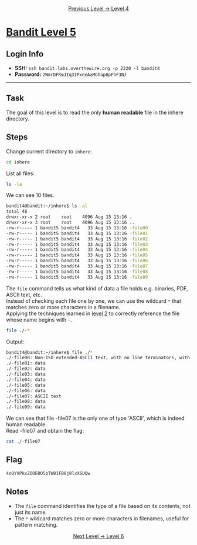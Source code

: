 <p align="center">
<a href="level-4.md">Previous Level → Level 4</a>
</p>

# [Bandit Level 5](https://overthewire.org/wargames/bandit/bandit5.html)

## Login Info
- **SSH:** `ssh bandit.labs.overthewire.org -p 2220 -l bandit4`
- **Password:** `2WmrDFRmJIq3IPxneAaMGhap0pFhF3NJ`

---

## Task 
The goal of this level is to read the only **human readable** file in the inhere directory.

## Steps
Change current directory to `inhere`:
```bash
cd inhere
```
List all files:
```bash
ls -la
```
We can see 10 files.
```bash
bandit4@bandit:~/inhere$ ls -al
total 48
drwxr-xr-x 2 root    root    4096 Aug 15 13:16 .
drwxr-xr-x 3 root    root    4096 Aug 15 13:16 ..
-rw-r----- 1 bandit5 bandit4   33 Aug 15 13:16 -file00
-rw-r----- 1 bandit5 bandit4   33 Aug 15 13:16 -file01
-rw-r----- 1 bandit5 bandit4   33 Aug 15 13:16 -file02
-rw-r----- 1 bandit5 bandit4   33 Aug 15 13:16 -file03
-rw-r----- 1 bandit5 bandit4   33 Aug 15 13:16 -file04
-rw-r----- 1 bandit5 bandit4   33 Aug 15 13:16 -file05
-rw-r----- 1 bandit5 bandit4   33 Aug 15 13:16 -file06
-rw-r----- 1 bandit5 bandit4   33 Aug 15 13:16 -file07
-rw-r----- 1 bandit5 bandit4   33 Aug 15 13:16 -file08
-rw-r----- 1 bandit5 bandit4   33 Aug 15 13:16 -file09
```
The `file` command tells us what kind of data a file holds e.g. binaries, PDF, ASCII text, etc.  
Instead of checking each file one by one, we can use the wildcard `*` that matches zero or more characters in a filename.  
Applying the techniques learned in [level 2](level-2.md) to correctly reference the file whose name begins with `-`.  
```bash
file ./-*
```
Output:
```bash
bandit4@bandit:~/inhere$ file ./*
./-file00: Non-ISO extended-ASCII text, with no line terminators, with overstriking
./-file01: data
./-file02: data
./-file03: data
./-file04: data
./-file05: data
./-file06: data
./-file07: ASCII text
./-file08: data
./-file09: data
```
  
We can see that file -file07 is the only one of type 'ASCII', which is indeed human readable.  
Read -file07 and obtain the flag:
```bash
cat ./-file07
```

## Flag 
```bash
4oQYVPkxZOOEOO5pTW81FB8j8lxXGUQw
```


## Notes
- The `file` command identifies the type of a file based on its contents, not just its name.
- The `*` wildcard matches zero or more characters in filenames, useful for pattern matching. 



<p align="center">
<a href="level-6.md">Next Level → Level 6</a>
</p>
